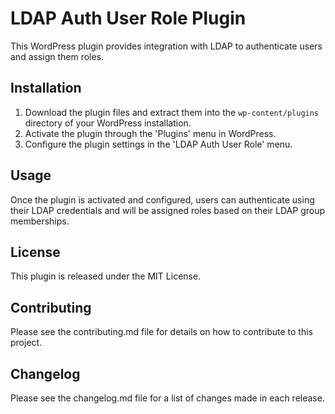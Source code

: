 # LDAP Auth User Role Plugin

This WordPress plugin provides integration with LDAP to authenticate users and assign them roles.

## Installation

1. Download the plugin files and extract them into the `wp-content/plugins` directory of your WordPress installation.
2. Activate the plugin through the 'Plugins' menu in WordPress.
3. Configure the plugin settings in the 'LDAP Auth User Role' menu.

## Usage

Once the plugin is activated and configured, users can authenticate using their LDAP credentials and will be assigned roles based on their LDAP group memberships.

## License

This plugin is released under the MIT License.

## Contributing

Please see the contributing.md file for details on how to contribute to this project.

## Changelog

Please see the changelog.md file for a list of changes made in each release.
